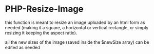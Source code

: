 # PHP-Resize-Image

this function is meant to resize an image uploaded by an html form as needed (making it a square, a horizontal or vertical rectangle, or simply resizing it keeping the aspect ratio).

all the new sizes of the image (saved inside the $newSize array) can be edited as needed
